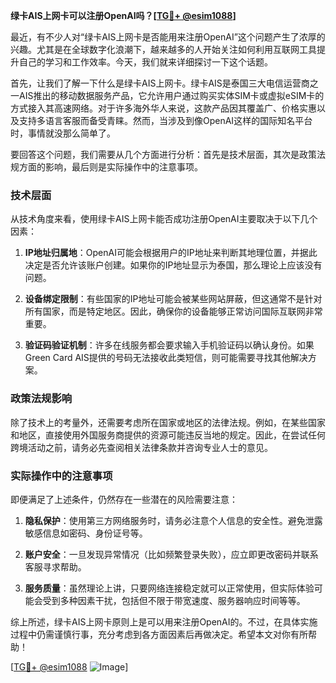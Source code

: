 **绿卡AIS上网卡可以注册OpenAI吗？[[TG💪+ @esim1088](https://t.me/s/esim1088)]**

最近，有不少人对“绿卡AIS上网卡是否能用来注册OpenAI”这个问题产生了浓厚的兴趣。尤其是在全球数字化浪潮下，越来越多的人开始关注如何利用互联网工具提升自己的学习和工作效率。今天，我们就来详细探讨一下这个话题。

首先，让我们了解一下什么是绿卡AIS上网卡。绿卡AIS是泰国三大电信运营商之一AIS推出的移动数据服务产品，它允许用户通过购买实体SIM卡或虚拟eSIM卡的方式接入其高速网络。对于许多海外华人来说，这款产品因其覆盖广、价格实惠以及支持多语言客服而备受青睐。然而，当涉及到像OpenAI这样的国际知名平台时，事情就没那么简单了。

要回答这个问题，我们需要从几个方面进行分析：首先是技术层面，其次是政策法规方面的影响，最后则是实际操作中的注意事项。

### 技术层面

从技术角度来看，使用绿卡AIS上网卡能否成功注册OpenAI主要取决于以下几个因素：

1. **IP地址归属地**：OpenAI可能会根据用户的IP地址来判断其地理位置，并据此决定是否允许该账户创建。如果你的IP地址显示为泰国，那么理论上应该没有问题。
   
2. **设备绑定限制**：有些国家的IP地址可能会被某些网站屏蔽，但这通常不是针对所有国家，而是特定地区。因此，确保你的设备能够正常访问国际互联网非常重要。

3. **验证码验证机制**：许多在线服务都会要求输入手机验证码以确认身份。如果Green Card AIS提供的号码无法接收此类短信，则可能需要寻找其他解决方案。

### 政策法规影响

除了技术上的考量外，还需要考虑所在国家或地区的法律法规。例如，在某些国家和地区，直接使用外国服务商提供的资源可能违反当地的规定。因此，在尝试任何跨境活动之前，请务必先查阅相关法律条款并咨询专业人士的意见。

### 实际操作中的注意事项

即便满足了上述条件，仍然存在一些潜在的风险需要注意：

1. **隐私保护**：使用第三方网络服务时，请务必注意个人信息的安全性。避免泄露敏感信息如密码、身份证号等。

2. **账户安全**：一旦发现异常情况（比如频繁登录失败），应立即更改密码并联系客服寻求帮助。

3. **服务质量**：虽然理论上讲，只要网络连接稳定就可以正常使用，但实际体验可能会受到多种因素干扰，包括但不限于带宽速度、服务器响应时间等等。

综上所述，绿卡AIS上网卡原则上是可以用来注册OpenAI的。不过，在具体实施过程中仍需谨慎行事，充分考虑到各方面因素后再做决定。希望本文对你有所帮助！

[[TG💪+ @esim1088](https://t.me/s/esim1088) ![Image](https://i.postimg.cc/4NQfJmqS/Snipaste-2025-05-13-00-14-12.png)]